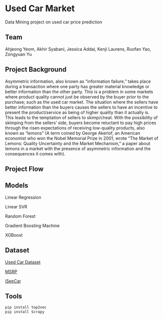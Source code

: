 # Used Car Market 

Data Mining project on used car price prediction 

## Team

Ahjeong Yeom, Akhir Syabani, Jessica Addai, Kenji Laurens, Ruofan Yao, Zongyuan Yu


## Project Background

Asymmetric information, also known as “information failure,” takes place during a transaction where one party has greater material knowledge or better information than the other party. This is a problem in some markets where product quality cannot just be observed by the buyer prior to the purchase; such as the used car market. The situation where the sellers have better information than the buyers causes the sellers to have an incentive to present the product/service as being of higher quality than it actually is. This leads to the temptation of sellers to skimp/cheat. With the possibility of skimping from the sellers’ side, buyers become reluctant to pay high prices through the risen expectations of receiving low-quality products, also known as “lemons” (A term coined by George Akerlof, an American economist who won the Nobel Memorial Prize in 2001, wrote “The Market of Lemons: Quality Uncertainty and the Market Mechanism,” a paper about lemons in a market with the presence of asymmetric information and the consequences it comes with).


## Project Flow


## Models 

Linear Regression​

Linear SVR​

Random Forest​

Gradient Boosting Machine​

XGBoost​

## Dataset 
[Used Car Dataset](https://www.kaggle.com/austinreese/craigslist-carstrucks-data​)

[MSRP](https://www.kaggle.com/CooperUnion/cardataset)

[iSeeCar](https://www.iseecars.com/)

## Tools
```bash
pip install top2vec
pip install Scrapy
```
